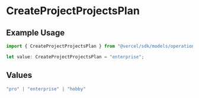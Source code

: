 # CreateProjectProjectsPlan

## Example Usage

```typescript
import { CreateProjectProjectsPlan } from "@vercel/sdk/models/operations/createproject.js";

let value: CreateProjectProjectsPlan = "enterprise";
```

## Values

```typescript
"pro" | "enterprise" | "hobby"
```